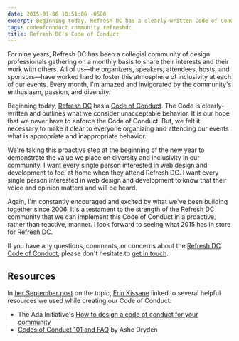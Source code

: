 ```yaml
---
date: 2015-01-06 10:51:06 -0500
excerpt: Beginning today, Refresh DC has a clearly-written Code of Conduct.
tags: codeofconduct community refreshdc
title: Refresh DC's Code of Conduct
---
```


For nine years, Refresh DC has been a collegial community of design professionals gathering on a monthly basis to share their interests and their work with others. All of us—the organizers, speakers, attendees, hosts, and sponsors—have worked hard to foster this atmosphere of inclusivity at each of our events. Every month, I'm amazed and invigorated by the community's enthusiasm, passion, and diversity.

Beginning today, [Refresh DC](http://refresh-dc.org/) has a [Code of Conduct](http://refresh-dc.org/conduct). The Code is clearly-written and outlines what we consider unacceptable behavior. It is our hope that we never have to enforce the Code of Conduct. But, we felt it necessary to make it clear to everyone organizing and attending our events what is appropriate and inappropriate behavior.

We're taking this proactive step at the beginning of the new year to demonstrate the value we place on diversity and inclusivity in our community. I want every single person interested in web design and development to feel at home when they attend Refresh DC. I want every single person interested in web design and development to know that their voice and opinion matters and will be heard.

Again, I'm constantly encouraged and excited by what we've been building together since 2006. It's a testament to the strength of the Refresh DC community that we can implement this Code of Conduct in a proactive, rather than reactive, manner. I look forward to seeing what 2015 has in store for Refresh DC.

If you have any questions, comments, or concerns about the [Refresh DC Code of Conduct](http://refresh-dc.org/conduct), please don't hesitate to [get in touch](https://twitter.com/jgarber).

## Resources

In [her September post](http://incisive.nu/2014/codes-of-conduct/) on the topic, [Erin Kissane](http://incisive.nu) linked to several helpful resources we used while creating our Code of Conduct:

- The Ada Initiative's [How to design a code of conduct for your community](https://adainitiative.org/2014/02/howto-design-a-code-of-conduct-for-your-community/)
- [Codes of Conduct 101 and FAQ](http://www.ashedryden.com/blog/codes-of-conduct-101-faq) by Ashe Dryden